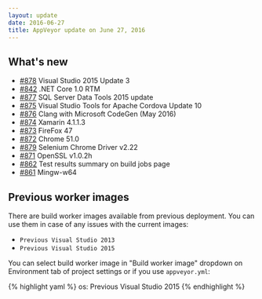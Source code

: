 ```yaml
---
layout: update
date: 2016-06-27
title: AppVeyor update on June 27, 2016
---
```


## What's new

* [#878](https://github.com/appveyor/ci/issues/878) Visual Studio 2015 Update 3
* [#842](https://github.com/appveyor/ci/issues/842) .NET Core 1.0 RTM
* [#877](https://github.com/appveyor/ci/issues/877) SQL Server Data Tools 2015 update
* [#875](https://github.com/appveyor/ci/issues/875) Visual Studio Tools for Apache Cordova Update 10
* [#876](https://github.com/appveyor/ci/issues/876) Clang with Microsoft CodeGen (May 2016)
* [#874](https://github.com/appveyor/ci/issues/874) Xamarin 4.1.1.3
* [#873](https://github.com/appveyor/ci/issues/873) FireFox 47
* [#872](https://github.com/appveyor/ci/issues/872) Chrome 51.0
* [#879](https://github.com/appveyor/ci/issues/879) Selenium Chrome Driver v2.22
* [#871](https://github.com/appveyor/ci/issues/871) OpenSSL v1.0.2h
* [#862](https://github.com/appveyor/ci/issues/862) Test results summary on build jobs page
* [#861](https://github.com/appveyor/ci/issues/861) Mingw-w64



## Previous worker images

There are build worker images available from previous deployment. You can use them in case of any issues with the current images:

- `Previous Visual Studio 2013`
- `Previous Visual Studio 2015`

You can select build worker image in "Build worker image" dropdown on Environment tab of project settings or if you use `appveyor.yml`:

{% highlight yaml %}
os: Previous Visual Studio 2015
{% endhighlight %}
